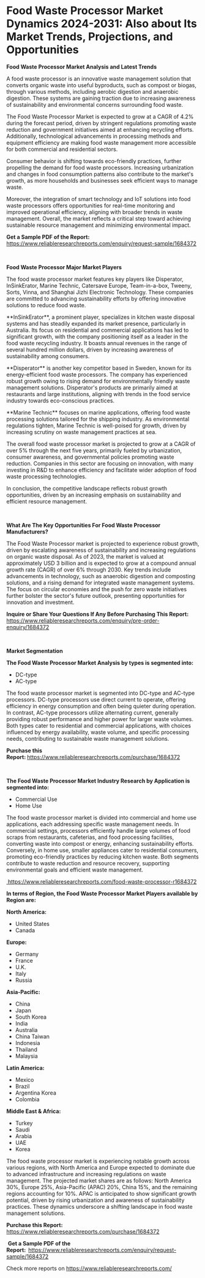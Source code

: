 <p><h1>Food Waste Processor Market Dynamics 2024-2031: Also about Its Market Trends, Projections, and Opportunities</h1></p><p><strong>Food Waste Processor Market Analysis and Latest Trends</strong></p>
<p><p>A food waste processor is an innovative waste management solution that converts organic waste into useful byproducts, such as compost or biogas, through various methods, including aerobic digestion and anaerobic digestion. These systems are gaining traction due to increasing awareness of sustainability and environmental concerns surrounding food waste. </p><p>The Food Waste Processor Market is expected to grow at a CAGR of 4.2% during the forecast period, driven by stringent regulations promoting waste reduction and government initiatives aimed at enhancing recycling efforts. Additionally, technological advancements in processing methods and equipment efficiency are making food waste management more accessible for both commercial and residential sectors. </p><p>Consumer behavior is shifting towards eco-friendly practices, further propelling the demand for food waste processors. Increasing urbanization and changes in food consumption patterns also contribute to the market's growth, as more households and businesses seek efficient ways to manage waste. </p><p>Moreover, the integration of smart technology and IoT solutions into food waste processors offers opportunities for real-time monitoring and improved operational efficiency, aligning with broader trends in waste management. Overall, the market reflects a critical step toward achieving sustainable resource management and minimizing environmental impact.</p></p>
<p><strong>Get a Sample PDF of the Report:&nbsp;</strong> <a href="https://www.reliableresearchreports.com/enquiry/request-sample/1684372?utm_campaign=1927&utm_medium=2&utm_source=Github&utm_content=ia&utm_term=30122024&utm_id=food-waste-processor">https://www.reliableresearchreports.com/enquiry/request-sample/1684372</a></p>
<p>&nbsp;</p>
<p><strong>Food Waste Processor Major Market Players</strong></p>
<p><p>The food waste processor market features key players like Disperator, InSinkErator, Marine Technic, Catersave Europe, Team-in-a-box, Tweeny, Sorts, Vinna, and Shanghai Jizhi Electronic Technology. These companies are committed to advancing sustainability efforts by offering innovative solutions to reduce food waste.</p><p>**InSinkErator**, a prominent player, specializes in kitchen waste disposal systems and has steadily expanded its market presence, particularly in Australia. Its focus on residential and commercial applications has led to significant growth, with the company positioning itself as a leader in the food waste recycling industry. It boasts annual revenues in the range of several hundred million dollars, driven by increasing awareness of sustainability among consumers.</p><p>**Disperator** is another key competitor based in Sweden, known for its energy-efficient food waste processors. The company has experienced robust growth owing to rising demand for environmentally friendly waste management solutions. Disperator's products are primarily aimed at restaurants and large institutions, aligning with trends in the food service industry towards eco-conscious practices.</p><p>**Marine Technic** focuses on marine applications, offering food waste processing solutions tailored for the shipping industry. As environmental regulations tighten, Marine Technic is well-poised for growth, driven by increasing scrutiny on waste management practices at sea.</p><p>The overall food waste processor market is projected to grow at a CAGR of over 5% through the next five years, primarily fueled by urbanization, consumer awareness, and governmental policies promoting waste reduction. Companies in this sector are focusing on innovation, with many investing in R&D to enhance efficiency and facilitate wider adoption of food waste processing technologies.</p><p>In conclusion, the competitive landscape reflects robust growth opportunities, driven by an increasing emphasis on sustainability and efficient resource management.</p></p>
<p>&nbsp;</p>
<p><strong>What Are The Key Opportunities For Food Waste Processor Manufacturers?</strong></p>
<p><p>The Food Waste Processor market is projected to experience robust growth, driven by escalating awareness of sustainability and increasing regulations on organic waste disposal. As of 2023, the market is valued at approximately USD 3 billion and is expected to grow at a compound annual growth rate (CAGR) of over 6% through 2030. Key trends include advancements in technology, such as anaerobic digestion and composting solutions, and a rising demand for integrated waste management systems. The focus on circular economies and the push for zero waste initiatives further bolster the sector's future outlook, presenting opportunities for innovation and investment.</p></p>
<p><strong>Inquire or Share Your Questions If Any Before Purchasing This Report:</strong> <a href="https://www.reliableresearchreports.com/enquiry/pre-order-enquiry/1684372?utm_campaign=1927&utm_medium=2&utm_source=Github&utm_content=ia&utm_term=30122024&utm_id=food-waste-processor">https://www.reliableresearchreports.com/enquiry/pre-order-enquiry/1684372</a></p>
<p>&nbsp;</p>
<p><strong>Market Segmentation</strong></p>
<p><strong>The Food Waste Processor Market Analysis by types is segmented into:</strong></p>
<p><ul><li>DC-type</li><li>AC-type</li></ul></p>
<p><p>The food waste processor market is segmented into DC-type and AC-type processors. DC-type processors use direct current to operate, offering efficiency in energy consumption and often being quieter during operation. In contrast, AC-type processors utilize alternating current, generally providing robust performance and higher power for larger waste volumes. Both types cater to residential and commercial applications, with choices influenced by energy availability, waste volume, and specific processing needs, contributing to sustainable waste management solutions.</p></p>
<p><strong>Purchase this Report:&nbsp;</strong><a href="https://www.reliableresearchreports.com/purchase/1684372?utm_campaign=1927&utm_medium=2&utm_source=Github&utm_content=ia&utm_term=30122024&utm_id=food-waste-processor">https://www.reliableresearchreports.com/purchase/1684372</a></p>
<p>&nbsp;</p>
<p><strong>The Food Waste Processor Market Industry Research by Application is segmented into:</strong></p>
<p><ul><li>Commercial Use</li><li>Home Use</li></ul></p>
<p><p>The food waste processor market is divided into commercial and home use applications, each addressing specific waste management needs. In commercial settings, processors efficiently handle large volumes of food scraps from restaurants, cafeterias, and food processing facilities, converting waste into compost or energy, enhancing sustainability efforts. Conversely, in home use, smaller appliances cater to residential consumers, promoting eco-friendly practices by reducing kitchen waste. Both segments contribute to waste reduction and resource recovery, supporting environmental goals and efficient waste management.</p></p>
<p><a href="https://www.reliableresearchreports.com/food-waste-processor-r1684372?utm_campaign=1927&utm_medium=2&utm_source=Github&utm_content=ia&utm_term=30122024&utm_id=food-waste-processor">&nbsp;https://www.reliableresearchreports.com/food-waste-processor-r1684372</a></p>
<p><strong>In terms of Region, the Food Waste Processor Market Players available by Region are:</strong></p>
<p>
    <p> <strong> North America: </strong>
        <ul>
            <li>United States</li>
            <li>Canada</li>
        </ul>
        </p> 
    <p> <strong> Europe: </strong>
        <ul>
            <li>Germany</li>
            <li>France</li>
            <li>U.K.</li>
            <li>Italy</li>
            <li>Russia</li>
        </ul>
        </p> 
    <p> <strong> Asia-Pacific: </strong>
        <ul>
            <li>China</li>
            <li>Japan</li>
            <li>South Korea</li>
            <li>India</li>
            <li>Australia</li>
            <li>China Taiwan</li>
            <li>Indonesia</li>
            <li>Thailand</li>
            <li>Malaysia</li>
        </ul>
        </p> 
    <p> <strong> Latin America: </strong>
        <ul>
            <li>Mexico</li>
            <li>Brazil</li>
            <li>Argentina Korea</li>
            <li>Colombia</li>
        </ul>
        </p> 
    <p> <strong> Middle East & Africa: </strong>
        <ul>
            <li>Turkey</li>
            <li>Saudi</li>
            <li>Arabia</li>
            <li>UAE</li>
            <li>Korea</li>
        </ul>
    </p>
    </p>
<p><p>The food waste processor market is experiencing notable growth across various regions, with North America and Europe expected to dominate due to advanced infrastructure and increasing regulations on waste management. The projected market shares are as follows: North America 30%, Europe 25%, Asia-Pacific (APAC) 20%, China 15%, and the remaining regions accounting for 10%. APAC is anticipated to show significant growth potential, driven by rising urbanization and awareness of sustainability practices. These dynamics underscore a shifting landscape in food waste management solutions.</p></p>
<p><strong>Purchase this Report: </strong><a href="https://www.reliableresearchreports.com/purchase/1684372?utm_campaign=1927&utm_medium=2&utm_source=Github&utm_content=ia&utm_term=30122024&utm_id=food-waste-processor">https://www.reliableresearchreports.com/purchase/1684372</a></p>
<p>&nbsp;<strong>Get a Sample PDF of the Report:&nbsp;&nbsp;</strong><a href="https://www.reliableresearchreports.com/enquiry/request-sample/1684372?utm_campaign=1927&utm_medium=2&utm_source=Github&utm_content=ia&utm_term=30122024&utm_id=food-waste-processor">https://www.reliableresearchreports.com/enquiry/request-sample/1684372</a></p>
<p><strong></strong></p>
<p>Check more reports on <a href="https://www.reliableresearchreports.com/?utm_campaign=1927&utm_medium=2&utm_source=Github&utm_content=ia&utm_term=30122024&utm_id=food-waste-processor">https://www.reliableresearchreports.com/</a></p>
